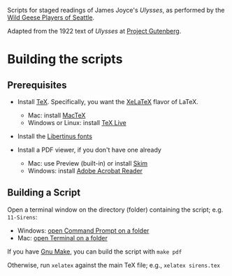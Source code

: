Scripts for staged readings of James Joyce's *Ulysses*,
as performed by the [Wild Geese Players of Seattle](https://www.WildGeeseSeattle.org/).

Adapted from the 1922 text of *Ulysses* at
[Project Gutenberg](https://www.gutenberg.org/files/4300/4300-h/4300-h.htm).

# Building the scripts

## Prerequisites

* Install [TeX](https://www.tug.org/whatis.html).
  Specifically, you want the [XeLaTeX](https://www.overleaf.com/learn/latex/XeLaTeX)
  flavor of LaTeX.

  * Mac: install [MacTeX](http://www.tug.org/mactex/)
  * Windows or Linux: install [TeX Live](http://www.tug.org/texlive/)

* Install the [Libertinus fonts](https://github.com/alif-type/libertinus/releases)

* Install a PDF viewer, if you don't have one already

  * Mac: use Preview (built-in) or install [Skim](https://skim-app.sourceforge.io/)
  * Windows: install [Adobe Acrobat Reader](https://acrobat.adobe.com/)

## Building a Script

Open a terminal window on the directory (folder) containing the script; e.g. `11-Sirens`:

* Windows: [open Command Prompt on a folder](https://www.techsupportalert.com/content/how-open-windows-command-prompt-any-folder.htm)
* Mac: [open Terminal on a folder](https://www.howtogeek.com/210147/how-to-open-terminal-in-the-current-os-x-finder-location/)

If you have [Gnu Make](https://www.gnu.org/software/make/),
you can build the script with `make pdf`

Otherwise, run `xelatex` against the main TeX file; e.g., `xelatex sirens.tex`
